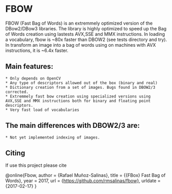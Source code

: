 FBOW
=====
FBOW (Fast Bag of Words) is an extremmely optimized version of the DBow2/DBow3 libraries. The library is highly optimized to speed up the Bag of Words creation using lastests AVX,SSE and MMX instructions. In loading a vocabulary, fbow is ~80x faster than DBOW2 (see tests directory and try). In transform an image into a bag of words using  on  machines with AVX instructions, it is ~6.4x faster.

## 
## Main features:
	* Only depends on OpenCV 
	* Any type of descriptors allowed out of the box (binary and real)
	* Dictionary creation from a set of images. Bugs found in DBOW2/3 corrected.
	* Extremmely fast bow creation using specialized versions using AVX,SSE and MMX instructions both for binary and floating point descriptors.
	* Very fast load of vocabularies

## 
## The main differences with DBOW2/3 are:

	* Not yet implemented indexing of images. 

##
## Citing

If use this project please cite

@online{Fbow,
  author = {Rafael Muñoz-Salinas},
  title = {{FBox} Fast Bag of Words},
  year = 2017,
  url = {https://github.com/rmsalinas/fbow},
  urldate = {2017-02-17}
}

